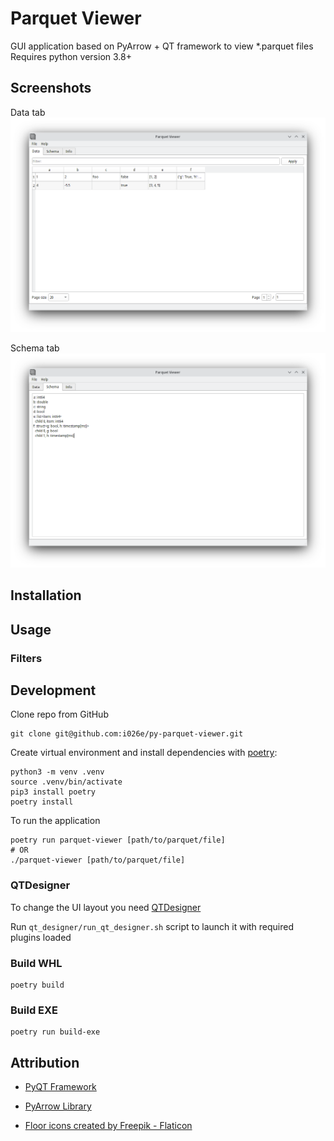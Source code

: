 # Parquet Viewer
GUI application based on PyArrow + QT framework to view *.parquet files
Requires python version 3.8+

## Screenshots
Data tab
![data tab](screenshots/data.png)

Schema tab
![data tab](screenshots/schema.png)

## Installation


## Usage
### Filters

## Development

Clone repo from GitHub
```shell
git clone git@github.com:i026e/py-parquet-viewer.git
```

Create virtual environment and install dependencies with [poetry](https://python-poetry.org/docs/managing-environments):

```shell
python3 -m venv .venv
source .venv/bin/activate
pip3 install poetry
poetry install
```

To run the application

```shell
poetry run parquet-viewer [path/to/parquet/file]
# OR
./parquet-viewer [path/to/parquet/file]
```

### QTDesigner
To change the UI layout you need [QTDesigner](https://doc.qt.io/qt-5/qtdesigner-manual.html)

Run `qt_designer/run_qt_designer.sh` script to launch it with required plugins loaded

### Build WHL

```shell
poetry build
```

### Build EXE

```shell
poetry run build-exe
```

## Attribution
* [PyQT Framework](https://doc.qt.io/qtforpython/)

* [PyArrow Library](https://arrow.apache.org/docs/python/index.html)

* [Floor icons created by Freepik - Flaticon](https://www.flaticon.com/free-icons/floor)